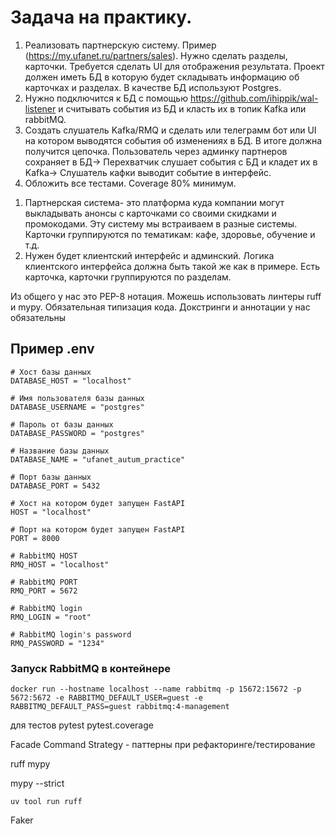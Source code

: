 # Задача на практику. 
1) Реализовать партнерскую систему. Пример (https://my.ufanet.ru/partners/sales). Нужно сделать разделы, карточки. Требуется сделать UI для отображения результата. Проект должен иметь БД в которую будет складывать информацию об карточках и разделах. В качестве БД используют Postgres.
2) Нужно подключится к БД с помощью https://github.com/ihippik/wal-listener и считывать события из БД и класть их в топик Kafka или rabbitMQ.
3) Создать слушатель Kafka/RMQ и сделать или телеграмм бот или UI на котором выводятся события об изменениях в БД.
В итоге должна получится цепочка. Пользователь через админку партнеров сохраняет в БД-> Перехватчик слушает события с БД и кладет их в Kafka-> Слушатель кафки выводит событие в интерфейс.
4) Обложить все тестами. Coverage 80% минимум.

1. Партнерская система- это платформа куда компании могут выкладывать анонсы с карточками со своими скидками и промокодами. Эту систему мы встраиваем в разные системы. Карточки группируются по тематикам: кафе, здоровье, обучение и т.д. 
2. Нужен будет клиентский интерфейс и админский. Логика клиентского интерфейса должна быть такой же как в примере. Есть карточка, карточки группируются по разделам.

Из общего у нас это PEP-8 нотация. Можешь использовать линтеры ruff и mypy. Обязательная типизация кода.
Докстринги и аннотации у нас обязательны

## Пример .env
```
# Хост базы данных
DATABASE_HOST = "localhost"

# Имя пользователя базы данных
DATABASE_USERNAME = "postgres"

# Пароль от базы данных
DATABASE_PASSWORD = "postgres"

# Название базы данных
DATABASE_NAME = "ufanet_autum_practice"

# Порт базы данных
DATABASE_PORT = 5432

# Хост на котором будет запущен FastAPI
HOST = "localhost"

# Порт на котором будет запущен FastAPI
PORT = 8000

# RabbitMQ HOST
RMQ_HOST = "localhost"

# RabbitMQ PORT
RMQ_PORT = 5672

# RabbitMQ login
RMQ_LOGIN = "root"

# RabbitMQ login's password
RMQ_PASSWORD = "1234"
```

### Запуск RabbitMQ в контейнере
```docker
docker run --hostname localhost --name rabbitmq -p 15672:15672 -p 5672:5672 -e RABBITMQ_DEFAULT_USER=guest -e RABBITMQ_DEFAULT_PASS=guest rabbitmq:4-management
```

для тестов pytest
pytest.coverage

Facade Command Strategy - паттерны при рефакторинге/тестирование

ruff mypy

mypy --strict

```
uv tool run ruff
```

Faker